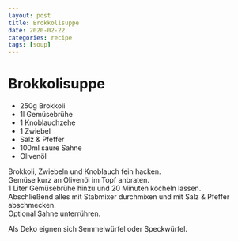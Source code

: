 ```yaml
---
layout: post
title: Brokkolisuppe
date: 2020-02-22
categories: recipe
tags: [soup]
---
```

# Brokkolisuppe

- 250g Brokkoli
- 1l Gemüsebrühe
- 1 Knoblauchzehe
- 1 Zwiebel
- Salz & Pfeffer
- 100ml saure Sahne
- Olivenöl

Brokkoli, Zwiebeln und Knoblauch fein hacken.  
Gemüse kurz an Olivenöl im Topf anbraten.  
1 Liter Gemüsebrühe hinzu und 20 Minuten köcheln lassen.  
Abschließend alles mit Stabmixer durchmixen und mit Salz & Pfeffer abschmecken.  
Optional Sahne unterrühren.  
  
Als Deko eignen sich Semmelwürfel oder Speckwürfel.  
